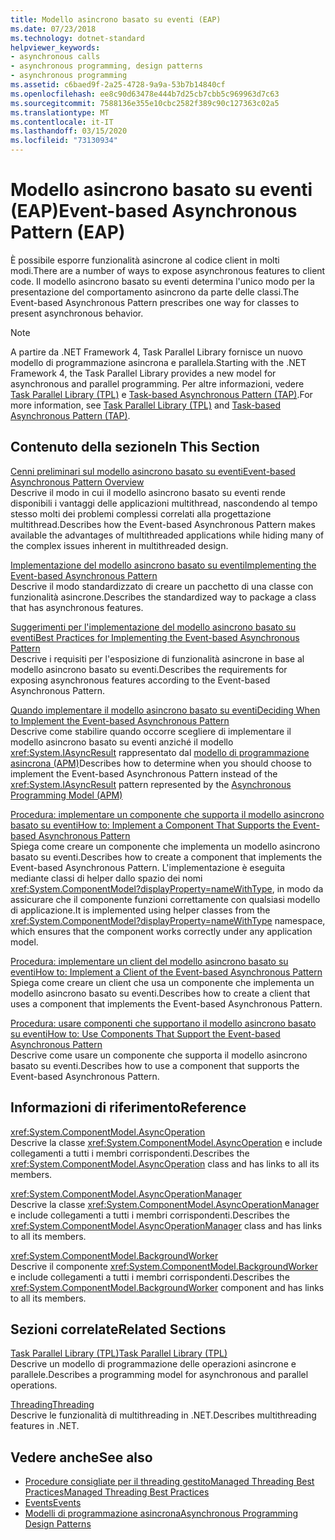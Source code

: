 ```yaml
---
title: Modello asincrono basato su eventi (EAP)
ms.date: 07/23/2018
ms.technology: dotnet-standard
helpviewer_keywords:
- asynchronous calls
- asynchronous programming, design patterns
- asynchronous programming
ms.assetid: c6baed9f-2a25-4728-9a9a-53b7b14840cf
ms.openlocfilehash: ee8c90d63478e444b7d25cb7cbb5c969963d7c63
ms.sourcegitcommit: 7588136e355e10cbc2582f389c90c127363c02a5
ms.translationtype: MT
ms.contentlocale: it-IT
ms.lasthandoff: 03/15/2020
ms.locfileid: "73130934"
---
```

# <a name="event-based-asynchronous-pattern-eap"></a><span data-ttu-id="e6904-102">Modello asincrono basato su eventi (EAP)</span><span class="sxs-lookup"><span data-stu-id="e6904-102">Event-based Asynchronous Pattern (EAP)</span></span>

<span data-ttu-id="e6904-103">È possibile esporre funzionalità asincrone al codice client in molti modi.</span><span class="sxs-lookup"><span data-stu-id="e6904-103">There are a number of ways to expose asynchronous features to client code.</span></span> <span data-ttu-id="e6904-104">Il modello asincrono basato su eventi determina l'unico modo per la presentazione del comportamento asincrono da parte delle classi.</span><span class="sxs-lookup"><span data-stu-id="e6904-104">The Event-based Asynchronous Pattern prescribes one way for classes to present asynchronous behavior.</span></span>  
  
> [!NOTE]
> <span data-ttu-id="e6904-105">A partire da .NET Framework 4, Task Parallel Library fornisce un nuovo modello di programmazione asincrona e parallela.</span><span class="sxs-lookup"><span data-stu-id="e6904-105">Starting with the .NET Framework 4, the Task Parallel Library provides a new model for asynchronous and parallel programming.</span></span> <span data-ttu-id="e6904-106">Per altre informazioni, vedere [Task Parallel Library (TPL)](../parallel-programming/task-parallel-library-tpl.md) e [Task-based Asynchronous Pattern (TAP)](task-based-asynchronous-pattern-tap.md).</span><span class="sxs-lookup"><span data-stu-id="e6904-106">For more information, see [Task Parallel Library (TPL)](../parallel-programming/task-parallel-library-tpl.md) and [Task-based Asynchronous Pattern (TAP)](task-based-asynchronous-pattern-tap.md).</span></span>
  
## <a name="in-this-section"></a><span data-ttu-id="e6904-107">Contenuto della sezione</span><span class="sxs-lookup"><span data-stu-id="e6904-107">In This Section</span></span>

 [<span data-ttu-id="e6904-108">Cenni preliminari sul modello asincrono basato su eventi</span><span class="sxs-lookup"><span data-stu-id="e6904-108">Event-based Asynchronous Pattern Overview</span></span>](event-based-asynchronous-pattern-overview.md)  
 <span data-ttu-id="e6904-109">Descrive il modo in cui il modello asincrono basato su eventi rende disponibili i vantaggi delle applicazioni multithread, nascondendo al tempo stesso molti dei problemi complessi correlati alla progettazione multithread.</span><span class="sxs-lookup"><span data-stu-id="e6904-109">Describes how the Event-based Asynchronous Pattern makes available the advantages of multithreaded applications while hiding many of the complex issues inherent in multithreaded design.</span></span>  
  
 [<span data-ttu-id="e6904-110">Implementazione del modello asincrono basato su eventi</span><span class="sxs-lookup"><span data-stu-id="e6904-110">Implementing the Event-based Asynchronous Pattern</span></span>](implementing-the-event-based-asynchronous-pattern.md)  
 <span data-ttu-id="e6904-111">Descrive il modo standardizzato di creare un pacchetto di una classe con funzionalità asincrone.</span><span class="sxs-lookup"><span data-stu-id="e6904-111">Describes the standardized way to package a class that has asynchronous features.</span></span>  
  
 [<span data-ttu-id="e6904-112">Suggerimenti per l'implementazione del modello asincrono basato su eventi</span><span class="sxs-lookup"><span data-stu-id="e6904-112">Best Practices for Implementing the Event-based Asynchronous Pattern</span></span>](best-practices-for-implementing-the-event-based-asynchronous-pattern.md)  
 <span data-ttu-id="e6904-113">Descrive i requisiti per l'esposizione di funzionalità asincrone in base al modello asincrono basato su eventi.</span><span class="sxs-lookup"><span data-stu-id="e6904-113">Describes the requirements for exposing asynchronous features according to the Event-based Asynchronous Pattern.</span></span>  
  
 [<span data-ttu-id="e6904-114">Quando implementare il modello asincrono basato su eventi</span><span class="sxs-lookup"><span data-stu-id="e6904-114">Deciding When to Implement the Event-based Asynchronous Pattern</span></span>](deciding-when-to-implement-the-event-based-asynchronous-pattern.md)  
 <span data-ttu-id="e6904-115">Descrive come stabilire quando occorre scegliere di implementare il modello asincrono basato su eventi anziché il modello <xref:System.IAsyncResult> rappresentato dal [modello di programmazione asincrona (APM)](asynchronous-programming-model-apm.md)</span><span class="sxs-lookup"><span data-stu-id="e6904-115">Describes how to determine when you should choose to implement the Event-based Asynchronous Pattern instead of the <xref:System.IAsyncResult> pattern represented by the [Asynchronous Programming Model (APM)](asynchronous-programming-model-apm.md)</span></span>
  
 [<span data-ttu-id="e6904-116">Procedura: implementare un componente che supporta il modello asincrono basato su eventi</span><span class="sxs-lookup"><span data-stu-id="e6904-116">How to: Implement a Component That Supports the Event-based Asynchronous Pattern</span></span>](component-that-supports-the-event-based-asynchronous-pattern.md)  
 <span data-ttu-id="e6904-117">Spiega come creare un componente che implementa un modello asincrono basato su eventi.</span><span class="sxs-lookup"><span data-stu-id="e6904-117">Describes how to create a component that implements the Event-based Asynchronous Pattern.</span></span> <span data-ttu-id="e6904-118">L'implementazione è eseguita mediante classi di helper dallo spazio dei nomi <xref:System.ComponentModel?displayProperty=nameWithType>, in modo da assicurare che il componente funzioni correttamente con qualsiasi modello di applicazione.</span><span class="sxs-lookup"><span data-stu-id="e6904-118">It is implemented using helper classes from the <xref:System.ComponentModel?displayProperty=nameWithType> namespace, which ensures that the component works correctly under any application model.</span></span>  

 [<span data-ttu-id="e6904-119">Procedura: implementare un client del modello asincrono basato su eventi</span><span class="sxs-lookup"><span data-stu-id="e6904-119">How to: Implement a Client of the Event-based Asynchronous Pattern</span></span>](how-to-implement-a-client-of-the-event-based-asynchronous-pattern.md)  
 <span data-ttu-id="e6904-120">Spiega come creare un client che usa un componente che implementa un modello asincrono basato su eventi.</span><span class="sxs-lookup"><span data-stu-id="e6904-120">Describes how to create a client that uses a component that implements the Event-based Asynchronous Pattern.</span></span>
  
 [<span data-ttu-id="e6904-121">Procedura: usare componenti che supportano il modello asincrono basato su eventi</span><span class="sxs-lookup"><span data-stu-id="e6904-121">How to: Use Components That Support the Event-based Asynchronous Pattern</span></span>](how-to-use-components-that-support-the-event-based-asynchronous-pattern.md)  
 <span data-ttu-id="e6904-122">Descrive come usare un componente che supporta il modello asincrono basato su eventi.</span><span class="sxs-lookup"><span data-stu-id="e6904-122">Describes how to use a component that supports the Event-based Asynchronous Pattern.</span></span>  
  
## <a name="reference"></a><span data-ttu-id="e6904-123">Informazioni di riferimento</span><span class="sxs-lookup"><span data-stu-id="e6904-123">Reference</span></span>

 <xref:System.ComponentModel.AsyncOperation>  
 <span data-ttu-id="e6904-124">Descrive la classe <xref:System.ComponentModel.AsyncOperation> e include collegamenti a tutti i membri corrispondenti.</span><span class="sxs-lookup"><span data-stu-id="e6904-124">Describes the <xref:System.ComponentModel.AsyncOperation> class and has links to all its members.</span></span>  
  
 <xref:System.ComponentModel.AsyncOperationManager>  
 <span data-ttu-id="e6904-125">Descrive la classe <xref:System.ComponentModel.AsyncOperationManager> e include collegamenti a tutti i membri corrispondenti.</span><span class="sxs-lookup"><span data-stu-id="e6904-125">Describes the <xref:System.ComponentModel.AsyncOperationManager> class and has links to all its members.</span></span>  
  
 <xref:System.ComponentModel.BackgroundWorker>  
 <span data-ttu-id="e6904-126">Descrive il componente <xref:System.ComponentModel.BackgroundWorker> e include collegamenti a tutti i membri corrispondenti.</span><span class="sxs-lookup"><span data-stu-id="e6904-126">Describes the <xref:System.ComponentModel.BackgroundWorker> component and has links to all its members.</span></span>  
  
## <a name="related-sections"></a><span data-ttu-id="e6904-127">Sezioni correlate</span><span class="sxs-lookup"><span data-stu-id="e6904-127">Related Sections</span></span>

 [<span data-ttu-id="e6904-128">Task Parallel Library (TPL)</span><span class="sxs-lookup"><span data-stu-id="e6904-128">Task Parallel Library (TPL)</span></span>](../parallel-programming/task-parallel-library-tpl.md)  
 <span data-ttu-id="e6904-129">Descrive un modello di programmazione delle operazioni asincrone e parallele.</span><span class="sxs-lookup"><span data-stu-id="e6904-129">Describes a programming model for asynchronous and parallel operations.</span></span>  
  
 [<span data-ttu-id="e6904-130">Threading</span><span class="sxs-lookup"><span data-stu-id="e6904-130">Threading</span></span>](../../../docs/standard/threading/index.md)  
 <span data-ttu-id="e6904-131">Descrive le funzionalità di multithreading in .NET.</span><span class="sxs-lookup"><span data-stu-id="e6904-131">Describes multithreading features in .NET.</span></span>  
  
## <a name="see-also"></a><span data-ttu-id="e6904-132">Vedere anche</span><span class="sxs-lookup"><span data-stu-id="e6904-132">See also</span></span>

- [<span data-ttu-id="e6904-133">Procedure consigliate per il threading gestitoManaged Threading Best Practices</span><span class="sxs-lookup"><span data-stu-id="e6904-133">Managed Threading Best Practices</span></span>](../threading/managed-threading-best-practices.md)
- [<span data-ttu-id="e6904-134">Events</span><span class="sxs-lookup"><span data-stu-id="e6904-134">Events</span></span>](../events/index.md)
- [<span data-ttu-id="e6904-135">Modelli di programmazione asincrona</span><span class="sxs-lookup"><span data-stu-id="e6904-135">Asynchronous Programming Design Patterns</span></span>](index.md)
